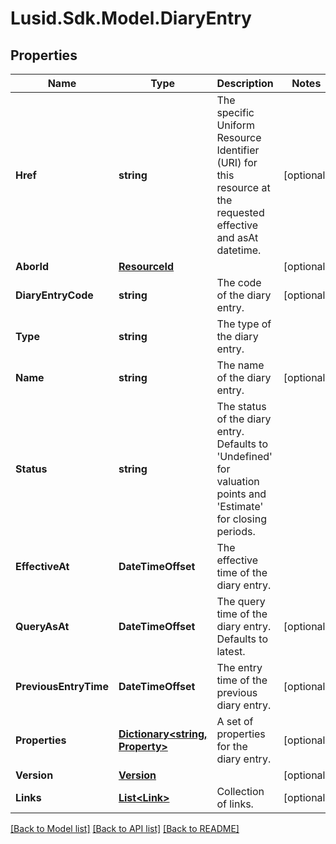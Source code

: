 # Lusid.Sdk.Model.DiaryEntry

## Properties

Name | Type | Description | Notes
------------ | ------------- | ------------- | -------------
**Href** | **string** | The specific Uniform Resource Identifier (URI) for this resource at the requested effective and asAt datetime. | [optional] 
**AborId** | [**ResourceId**](ResourceId.md) |  | [optional] 
**DiaryEntryCode** | **string** | The code of the diary entry. | [optional] 
**Type** | **string** | The type of the diary entry. | 
**Name** | **string** | The name of the diary entry. | [optional] 
**Status** | **string** | The status of the diary entry. Defaults to &#39;Undefined&#39; for valuation points and &#39;Estimate&#39; for closing periods. | 
**EffectiveAt** | **DateTimeOffset** | The effective time of the diary entry. | 
**QueryAsAt** | **DateTimeOffset** | The query time of the diary entry. Defaults to latest. | [optional] 
**PreviousEntryTime** | **DateTimeOffset** | The entry time of the previous diary entry. | [optional] 
**Properties** | [**Dictionary&lt;string, Property&gt;**](Property.md) | A set of properties for the diary entry. | [optional] 
**Version** | [**Version**](Version.md) |  | [optional] 
**Links** | [**List&lt;Link&gt;**](Link.md) | Collection of links. | [optional] 

[[Back to Model list]](../README.md#documentation-for-models) [[Back to API list]](../README.md#documentation-for-api-endpoints) [[Back to README]](../README.md)

